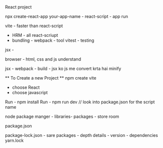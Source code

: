 React project

npx create-react-app your-app-name - react-script - app run

vite - faster than react-script

- HRM - all react-scriupt
- bundling - webpack - tool
  vitest - testing

jsx -

browser - html, css and js understand

jsx - webpack - build - jsx ko js me convert krta hai
minify

** To Create a new Project **
npm create vite

- choose React
- choose javascript

Run - npm install
Run - npm run dev // look into package.json for the script name

node package manger - libraries- packages - store room

package.json

package-lock.json - sare packages - depth details - version - dependencies
yarn.lock
